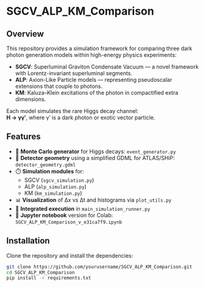 # SGCV_ALP_KM_Comparison

## Overview

This repository provides a simulation framework for comparing three dark photon generation models within high-energy physics experiments:

- **SGCV**: Superluminal Graviton Condensate Vacuum — a novel framework with Lorentz-invariant superluminal segments.
- **ALP**: Axion-Like Particle models — representing pseudoscalar extensions that couple to photons.
- **KM**: Kaluza–Klein excitations of the photon in compactified extra dimensions.

Each model simulates the rare Higgs decay channel:  
**H → γγ′**, where γ′ is a dark photon or exotic vector particle.

## Features

- 🧮 **Monte Carlo generator** for Higgs decays: `event_generator.py`
- 📐 **Detector geometry** using a simplified GDML for ATLAS/SHiP: `detector_geometry.gdml`
- ⏱️ **Simulation modules** for:
  - SGCV (`sgcv_simulation.py`)
  - ALP (`alp_simulation.py`)
  - KM (`km_simulation.py`)
- 📊 **Visualization** of Δx vs Δt and histograms via `plot_utils.py`
- 🔀 **Integrated execution** in `main_simulation_runner.py`
- 📓 **Jupyter notebook** version for Colab: `SGCV_ALP_KM_Comparison_v_e31ca7f9.ipynb`

## Installation

Clone the repository and install the dependencies:

```bash
git clone https://github.com/yourusername/SGCV_ALP_KM_Comparison.git
cd SGCV_ALP_KM_Comparison
pip install -r requirements.txt
